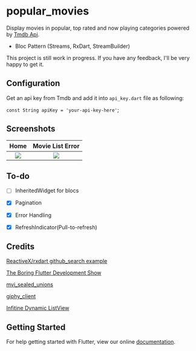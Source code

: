 # popular_movies

Display movies in popular, top rated and now playing categories powered
by [Tmdb Api](https://www.themoviedb.org/documentation/api).

* Bloc Pattern (Streams, RxDart, StreamBuilder)

This project is still work in progress. If you have any feedback,
I'll be very happy to get it.

## Configuration
 Get an api key from Tmdb and add it into `api_key.dart` file as following:

 ```const String apiKey = 'your-api-key-here'```;

## Screenshots

Home           |  Movie List Error
:-------------------------:|:-------------------------:
![](art/home.png)  |  ![](art/error.png)

## To-do

- [ ] InheritedWidget for blocs
- [x] Pagination
- [x] Error Handling
- [x] RefreshIndicator(Pull-to-refresh)


## Credits

[ReactiveX/rxdart github_search example](https://github.com/ReactiveX/rxdart/tree/master/example/flutter/github_search)

[The Boring Flutter Development Show](https://www.youtube.com/watch?v=yr8F2S3Amas&list=PLOU2XLYxmsIK0r_D-zWcmJ1plIcDNnRkK)

[mvi_sealed_unions](https://github.com/brianegan/mvi_sealed_unions)

[giphy_client](https://github.com/brianegan/giphy_client)

[Infitine Dynamic ListView](https://marcinszalek.pl/flutter/infinite-dynamic-listview/)

## Getting Started

For help getting started with Flutter, view our online
[documentation](https://flutter.io/).

